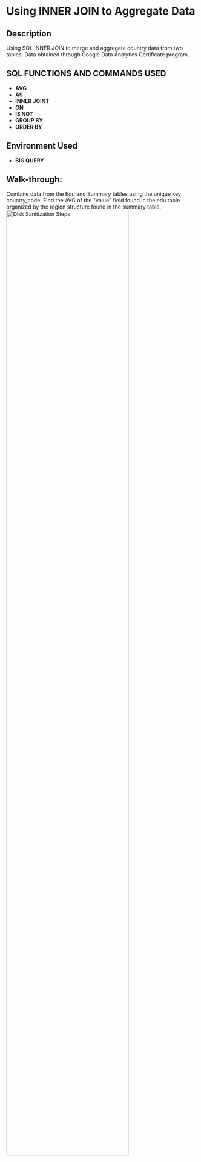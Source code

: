 <h1>Using INNER JOIN to Aggregate Data</h1>



<h2>Description</h2>
Using SQL INNER JOIN to merge and aggregate country data from two tables.  Data obtained through Google Data Analytics Certificate program.  
<br />


<h2>SQL FUNCTIONS AND COMMANDS USED</h2>

- <b>AVG</b> 
- <b>AS</b> 
- <b>INNER JOINT</b>
- <b>ON</b>
- <b>IS NOT</b>
- <b>GROUP BY</b>
- <b>ORDER BY</b>



<h2>Environment Used </h2>

- <b>BIG QUERY</b> 

<h2>Walk-through:</h2>

<p align="center">

Combine data from the Edu and Summary tables using the unique key country_code. Find the AVG of the "value" field found in the edu table organized by the region structure found in the summary table. <br/>
<img src="https://i.imgur.com/IVuNISp.png" height="80%" width="80%" alt="Disk Sanitization Steps"/>
<br />
<br />
